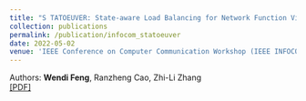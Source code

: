 ```yaml
---
title: "S TATOEUVER: State-aware Load Balancing for Network Function Virtualization"
collection: publications
permalink: /publication/infocom_statoeuver
date: 2022-05-02
venue: 'IEEE Conference on Computer Communication Workshop (IEEE INFOCOM WKSHOP)'
---
```


Authors: **Wendi Feng**, Ranzheng Cao, Zhi-Li Zhang<br>
[[PDF]](http://wendifeng.github.io/files/infocom_statoeuver.pdf)
